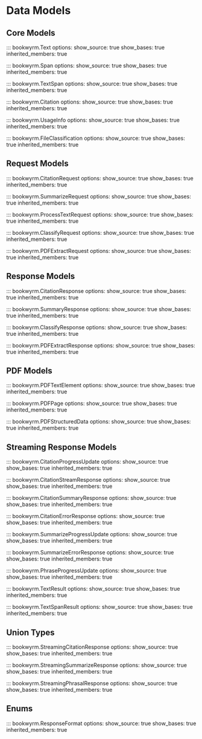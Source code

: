 # Data Models

## Core Models

::: bookwyrm.Text
options:
show_source: true
show_bases: true
inherited_members: true

::: bookwyrm.Span
options:
show_source: true
show_bases: true
inherited_members: true

::: bookwyrm.TextSpan
options:
show_source: true
show_bases: true
inherited_members: true

::: bookwyrm.Citation
options:
show_source: true
show_bases: true
inherited_members: true

::: bookwyrm.UsageInfo
options:
show_source: true
show_bases: true
inherited_members: true

::: bookwyrm.FileClassification
options:
show_source: true
show_bases: true
inherited_members: true

## Request Models

::: bookwyrm.CitationRequest
options:
show_source: true
show_bases: true
inherited_members: true

::: bookwyrm.SummarizeRequest
options:
show_source: true
show_bases: true
inherited_members: true

::: bookwyrm.ProcessTextRequest
options:
show_source: true
show_bases: true
inherited_members: true

::: bookwyrm.ClassifyRequest
options:
show_source: true
show_bases: true
inherited_members: true

::: bookwyrm.PDFExtractRequest
options:
show_source: true
show_bases: true
inherited_members: true

## Response Models

::: bookwyrm.CitationResponse
options:
show_source: true
show_bases: true
inherited_members: true

::: bookwyrm.SummaryResponse
options:
show_source: true
show_bases: true
inherited_members: true

::: bookwyrm.ClassifyResponse
options:
show_source: true
show_bases: true
inherited_members: true

::: bookwyrm.PDFExtractResponse
options:
show_source: true
show_bases: true
inherited_members: true

## PDF Models

::: bookwyrm.PDFTextElement
options:
show_source: true
show_bases: true
inherited_members: true

::: bookwyrm.PDFPage
options:
show_source: true
show_bases: true
inherited_members: true

::: bookwyrm.PDFStructuredData
options:
show_source: true
show_bases: true
inherited_members: true

## Streaming Response Models

::: bookwyrm.CitationProgressUpdate
options:
show_source: true
show_bases: true
inherited_members: true

::: bookwyrm.CitationStreamResponse
options:
show_source: true
show_bases: true
inherited_members: true

::: bookwyrm.CitationSummaryResponse
options:
show_source: true
show_bases: true
inherited_members: true

::: bookwyrm.CitationErrorResponse
options:
show_source: true
show_bases: true
inherited_members: true

::: bookwyrm.SummarizeProgressUpdate
options:
show_source: true
show_bases: true
inherited_members: true

::: bookwyrm.SummarizeErrorResponse
options:
show_source: true
show_bases: true
inherited_members: true

::: bookwyrm.PhraseProgressUpdate
options:
show_source: true
show_bases: true
inherited_members: true

::: bookwyrm.TextResult
options:
show_source: true
show_bases: true
inherited_members: true

::: bookwyrm.TextSpanResult
options:
show_source: true
show_bases: true
inherited_members: true

## Union Types

::: bookwyrm.StreamingCitationResponse
options:
show_source: true
show_bases: true
inherited_members: true

::: bookwyrm.StreamingSummarizeResponse
options:
show_source: true
show_bases: true
inherited_members: true

::: bookwyrm.StreamingPhrasalResponse
options:
show_source: true
show_bases: true
inherited_members: true

## Enums

::: bookwyrm.ResponseFormat
options:
show_source: true
show_bases: true
inherited_members: true
